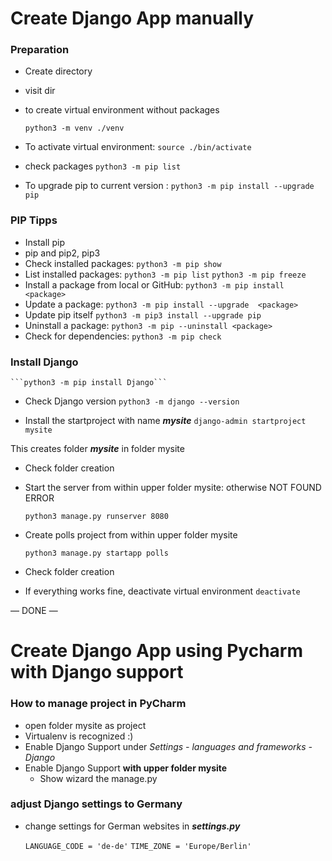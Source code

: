 # Create Django App manually

### Preparation
- Create directory
- visit dir
- to create virtual environment without packages

    ```python3 -m venv ./venv```

- To activate virtual environment:
     ```source ./bin/activate```

- check packages
    ```python3 -m pip list```

- To upgrade pip to current version :
    ```python3 -m pip install --upgrade pip```

### PIP Tipps
* Install pip
* pip and pip2, pip3
* Check installed packages:
    ```python3 -m pip show```
* List installed packages:
    ```python3 -m pip list```
    ```python3 -m pip freeze```
* Install a package from local or GitHub:
    ```python3 -m pip install <package>```
* Update a package:
    ```python3 -m pip install --upgrade  <package>```
* Update pip itself
    ```python3 -m pip3 install --upgrade pip```
* Uninstall a package:
    ```python3 -m pip --uninstall <package>```
* Check for dependencies:
    ```python3 -m pip check```

### Install Django
    ```python3 -m pip install Django```
* Check Django version
    ```python3 -m django --version```

* Install the startproject with name ___mysite___
    ```django-admin startproject mysite```

This creates folder ___mysite___ in folder mysite
* Check folder creation
* Start the server from within upper folder mysite: otherwise NOT FOUND ERROR

    ```python3 manage.py runserver 8080```

* Create polls project from within upper folder mysite

    ```python3 manage.py startapp polls```

* Check folder creation
* If everything works fine, deactivate virtual environment
	```deactivate```

— DONE —
# Create Django App using Pycharm with Django support

### How to manage project in PyCharm
* open folder mysite as project
* Virtualenv is recognized :)
* Enable Django Support under _Settings - languages and frameworks - Django_
* Enable Django Support **with upper folder mysite**
    * Show wizard the manage.py

### adjust Django settings to Germany
* change settings for German websites in ___settings.py___

    ```LANGUAGE_CODE = 'de-de'```
    ```TIME_ZONE = 'Europe/Berlin'```

